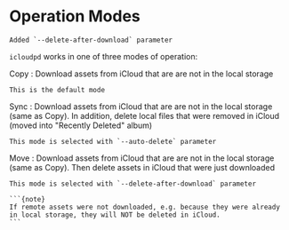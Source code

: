 # Operation Modes

```{versionchanged} 1.8.0
Added `--delete-after-download` parameter
```

`icloudpd` works in one of three modes of operation:

Copy
:   Download assets from iCloud that are are not in the local storage

    This is the default mode

Sync
:   Download assets from iCloud that are are not in the local storage (same as Copy). In addition, delete local files that were removed in iCloud (moved into "Recently Deleted" album)

    This mode is selected with `--auto-delete` parameter

Move
:   Download assets from iCloud that are are not in the local storage (same as Copy). Then delete assets in iCloud that were just downloaded 

    This mode is selected with `--delete-after-download` parameter

    ```{note}
    If remote assets were not downloaded, e.g. because they were already in local storage, they will NOT be deleted in iCloud.
    ```